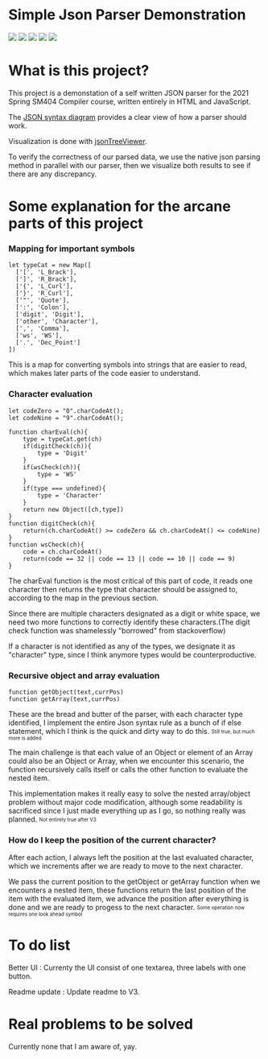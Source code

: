# Simple Json Parser Demonstration

![](https://img.shields.io/github/stars/renewrr/JsonParser) ![](https://img.shields.io/github/forks/renewrr/JsonParser) ![](https://img.shields.io/github/tag/renewrr/JsonParser) ![](https://img.shields.io/github/release/renewrr/JsonParser) ![](https://img.shields.io/github/issues/renewrr/JsonParser)

# What is this project?
This project is a demonstation of a self written JSON parser for the 2021 Spring SM404 Compiler course, written entirely in HTML and JavaScript.

The [JSON syntax diagram](https://www.json.org/json-en.html) provides a clear view of how a parser should work.

Visualization is done with [jsonTreeViewer](https://github.com/summerstyle/jsonTreeViewer).

To verify the correctness of our parsed data, we use the native json parsing method in parallel with our parser, then we visualize both results to see if there are any discrepancy.

# Some explanation for the arcane parts of this project

### Mapping for important symbols

	let typeCat = new Map([
	  ['[', 'L_Brack'],
	  [']', 'R_Brack'],
	  ['{', 'L_Curl'],
	  ['}', 'R_Curl'],
	  ['"', 'Quote'],
	  [':', 'Colon'],
	  ['digit', 'Digit'],
	  ['other', 'Character'],
	  [',', 'Comma'],
	  ['ws', 'WS'],
	  ['.', 'Dec_Point']
	])
This is a map for converting symbols into strings that are easier to read, which makes later parts of the code easier to understand.

### Character evaluation
	let codeZero = "0".charCodeAt();
	let codeNine = "9".charCodeAt();

	function charEval(ch){
		type = typeCat.get(ch)
		if(digitCheck(ch)){
			type = 'Digit'
		}
		if(wsCheck(ch)){
			type = 'WS'
		}
		if(type === undefined){
			type = 'Character'
		}
		return new Object([ch,type])
	}
	function digitCheck(ch){
		return(ch.charCodeAt() >= codeZero && ch.charCodeAt() <= codeNine)
	}
	function wsCheck(ch){
		code = ch.charCodeAt() 
		return(code == 32 || code == 13 || code == 10 || code == 9)
	}
The charEval function is the most critical of this part of code, it reads one character then returns the type that character should be assigned to, according to the map in the previous section.

Since there are multiple characters designated as a digit or white space, we need two more functions to correctly identify these characters.(The digit check function was shamelessly "borrowed" from stackoverflow)

If a character is not identified as any of the types, we designate it as "character" type, since I think anymore types would be counterproductive.

### Recursive object and array evaluation

	function getObject(text,currPos)
	function getArray(text,currPos)

These are the bread and butter of the parser, with each character type identified, I implement the entire Json syntax rule as a bunch of if else statement, which I think is the quick and dirty way to do this. <sub><sup>Still true, but much more is added</sup></sub>

The main challenge is that each value of an Object or element of an Array could also be an Object or Array, when we encounter this scenario, the function recursively calls itself or calls the other function to evaluate the nested item.

This implementation makes it really easy to solve the nested array/object problem without major code modification, although some readability is sacrificed since I just made everything up as I go, so nothing really was planned. <sub><sup>Not entirely true after V3</sup></sub>

### How do I keep the position of the current character?

After each action, I always left the position at the last evaluated character, which we increments after we are ready to move to the next character.

We pass the current position to the getObject or getArray function when we encounters a nested item, these functions return the last position of the item with the evaluated item, we advance the position after everything is done and we are ready to progess to the next character. <sub><sup>Some operation now requires one look ahead symbol</sup></sub>

# To do list

Better UI : Currenty the UI consist of one textarea, three labels with one button.

Readme update : Update readme to V3.

# Real problems to be solved

Currently none that I am aware of, yay.
